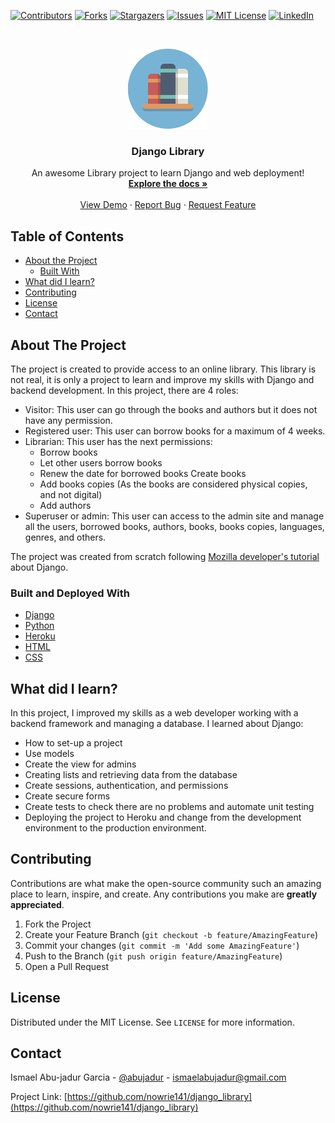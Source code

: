 <!-- PROJECT SHIELDS -->
<!--
*** I'm using markdown "reference style" links for readability.
*** Reference links are enclosed in brackets [ ] instead of parentheses ( ).
*** See the bottom of this document for the declaration of the reference variables
*** for contributors-url, forks-url, etc. This is an optional, concise syntax you may use.
*** https://www.markdownguide.org/basic-syntax/#reference-style-links
-->

[![Contributors][contributors-shield]][contributors-url]
[![Forks][forks-shield]][forks-url]
[![Stargazers][stars-shield]][stars-url]
[![Issues][issues-shield]][issues-url]
[![MIT License][license-shield]][license-url]
[![LinkedIn][linkedin-shield]][linkedin-url]

<!-- PROJECT LOGO -->
<br />
<p align="center">
  <a href="https://github.com/nowrie141/django_library">
    <img src="images/logo.png" alt="Logo" width="128" height="128">
  </a>

  <h3 align="center">Django Library</h3>

  <p align="center">
    An awesome Library project to learn Django and web deployment!
    <br />
    <a href="https://github.com/nowrie141/django_library"><strong>Explore the docs »</strong></a>
    <br />
    <br />
    <a href="https://django--library.herokuapp.com/">View Demo</a>
    ·
    <a href="https://github.com/nowrie141/django_library/issues">Report Bug</a>
    ·
    <a href="https://github.com/nowrie141/django_library/issues">Request Feature</a>
  </p>
</p>

<!-- TABLE OF CONTENTS -->

## Table of Contents

- [About the Project](#about-the-project)
  - [Built With](#built-with)
- [What did I learn?](#what-did-i-learn-?)
- [Contributing](#contributing)
- [License](#license)
- [Contact](#contact)

<!-- ABOUT THE PROJECT -->

## About The Project

The project is created to provide access to an online library. This library is not real, it is only a project to learn and improve my skills with Django and backend development. 
In this project, there are 4 roles:
- Visitor: This user can go through the books and authors but it does not have any permission.
- Registered user: This user can borrow books for a maximum of 4 weeks.
- Librarian: This user has the next permissions:
  - Borrow books
  - Let other users borrow books
  - Renew the date for borrowed books
Create books
  - Add books copies (As the books are considered physical copies, and not digital)
  - Add authors
- Superuser or admin: This user can access to the admin site and manage all the users, borrowed books, authors, books, books copies, languages, genres, and others. 

The project was created from scratch following [Mozilla developer's tutorial](https://developer.mozilla.org/en-US/docs/Learn/Server-side/Django/Tutorial_local_library_website) about Django.

### Built and Deployed With

- [Django](https://www.djangoproject.com/)
- [Python](https://www.python.org/)
- [Heroku](https:/heroku.com/)
- [HTML]()
- [CSS]()

<!-- WHAT DID I LEARN -->
## What did I learn?

In this project, I improved my skills as a web developer working with a backend framework and managing a database. I learned about Django:
- How to set-up a project
- Use models
- Create the view for admins 
- Creating lists and retrieving data from the database
- Create sessions, authentication, and permissions
- Create secure forms
- Create tests to check there are no problems and automate unit testing
- Deploying the project to Heroku and change from the development environment to the production environment.

<!-- CONTRIBUTING -->

## Contributing

Contributions are what make the open-source community such an amazing place to learn, inspire, and create. Any contributions you make are **greatly appreciated**.

1. Fork the Project
2. Create your Feature Branch (`git checkout -b feature/AmazingFeature`)
3. Commit your changes (`git commit -m 'Add some AmazingFeature'`)
4. Push to the Branch (`git push origin feature/AmazingFeature`)
5. Open a Pull Request

<!-- LICENSE -->

## License

Distributed under the MIT License. See `LICENSE` for more information.

<!-- CONTACT -->

## Contact

Ismael Abu-jadur Garcia - [@abujadur](https://twitter.com/abujadur) - ismaelabujadur@gmail.com

Project Link: [https://github.com/nowrie141/django_library](https://github.com/nowrie141/django_library)

<!-- MARKDOWN LINKS & IMAGES -->

[contributors-shield]: https://img.shields.io/github/contributors/nowrie141/django_library?style=flat-square
[contributors-url]: https://github.com/nowrie141/django_library/graphs/contributors
[forks-shield]: https://img.shields.io/github/forks/nowrie141/django_library.svg?style=flat-square
[forks-url]: https://github.com/nowrie141/django_library/network/members
[stars-shield]: https://img.shields.io/github/stars/nowrie141/django_library.svg?style=flat-square
[stars-url]: https://github.com/nowrie141/django_library/stargazers
[issues-shield]: https://img.shields.io/github/issues/nowrie141/django_library.svg?style=flat-square
[issues-url]: https://github.com/nowrie141/django_library/issues
[license-shield]: https://img.shields.io/github/license/nowrie141/django_library.svg?style=flat-square
[license-url]: https://github.com/nowrie141/django_library/blob/master/LICENSE.txt
[linkedin-shield]: https://img.shields.io/badge/-LinkedIn-black.svg?style=flat-square&logo=linkedin&colorB=555
[linkedin-url]: https://linkedin.com/in/ismael-abu-jadur-garcía-809154a6
